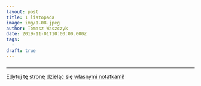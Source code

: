 ```yaml
---
layout: post
title: 1 listopada
image: img/1-08.jpeg
author: Tomasz Waszczyk
date: 2019-11-01T10:00:00.000Z
tags:
  - 
draft: true
---
```


### 

---

<a href="https://github.com/TomaszWaszczyk/historia.waszczyk.com/edit/master/src/content/november-1.md" target="_blank">Edytuj tę stronę dzieląc się własnymi notatkami!</a>
